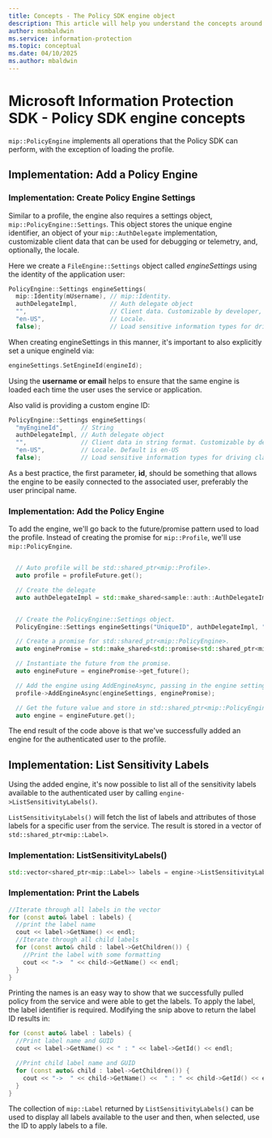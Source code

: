 ```yaml
---
title: Concepts - The Policy SDK engine object
description: This article will help you understand the concepts around the Policy engine object, which is created during application initialization.
author: msmbaldwin
ms.service: information-protection
ms.topic: conceptual
ms.date: 04/10/2025
ms.author: mbaldwin
---
```


# Microsoft Information Protection SDK - Policy SDK engine concepts

`mip::PolicyEngine` implements all operations that the Policy SDK can perform, with the exception of loading the profile.

## Implementation: Add a Policy Engine

### Implementation: Create Policy Engine Settings

Similar to a profile, the engine also requires a settings object, `mip::PolicyEngine::Settings`. This object stores the unique engine identifier, an object of your `mip::AuthDelegate` implementation, customizable client data that can be used for debugging or telemetry, and, optionally, the locale.

Here we create a `FileEngine::Settings` object called *engineSettings* using the identity of the application user:

```cpp
PolicyEngine::Settings engineSettings(
  mip::Identity(mUsername), // mip::Identity.  
  authDelegateImpl,         // Auth delegate object
  "",                       // Client data. Customizable by developer, stored with engine.
  "en-US",                  // Locale.
  false);                   // Load sensitive information types for driving classification.
```

When creating engineSettings in this manner, it's important to also explicitly set a unique engineId via:

```cpp
engineSettings.SetEngineId(engineId);
```

Using the **username or email** helps to ensure that the same engine is loaded each time the user uses the service or application. 

Also valid is providing a custom engine ID:

```cpp
PolicyEngine::Settings engineSettings(
  "myEngineId",     // String
  authDelegateImpl, // Auth delegate object
  "",               // Client data in string format. Customizable by developer, stored with engine.
  "en-US",          // Locale. Default is en-US
  false);           // Load sensitive information types for driving classification. Default is false.
```

As a best practice, the first parameter, **id**, should be something that allows the engine to be easily connected to the associated user, preferably the user principal name.

### Implementation: Add the Policy Engine

To add the engine, we'll go back to the future/promise pattern used to load the profile. Instead of creating the promise for `mip::Profile`, we'll use `mip::PolicyEngine`.

```cpp

  // Auto profile will be std::shared_ptr<mip::Profile>.
  auto profile = profileFuture.get();

  // Create the delegate
  auto authDelegateImpl = std::make_shared<sample::auth::AuthDelegateImpl>(appInfo, userName, password);


  // Create the PolicyEngine::Settings object.
  PolicyEngine::Settings engineSettings("UniqueID", authDelegateImpl, "");

  // Create a promise for std::shared_ptr<mip::PolicyEngine>.
  auto enginePromise = std::make_shared<std::promise<std::shared_ptr<mip::PolicyEngine>>>();

  // Instantiate the future from the promise.
  auto engineFuture = enginePromise->get_future();

  // Add the engine using AddEngineAsync, passing in the engine settings and the promise.
  profile->AddEngineAsync(engineSettings, enginePromise);

  // Get the future value and store in std::shared_ptr<mip::PolicyEngine>.
  auto engine = engineFuture.get();
```

The end result of the code above is that we've successfully added an engine for the authenticated user to the profile.

## Implementation: List Sensitivity Labels

Using the added engine, it's now possible to list all of the sensitivity labels available to the authenticated user by calling `engine->ListSensitivityLabels()`.

`ListSensitivityLabels()` will fetch the list of labels and attributes of those labels for a specific user from the service. The result is stored in a vector of `std::shared_ptr<mip::Label>`.

### Implementation: ListSensitivityLabels()

```cpp
std::vector<shared_ptr<mip::Label>> labels = engine->ListSensitivityLabels();
```

### Implementation: Print the Labels

```cpp
//Iterate through all labels in the vector
for (const auto& label : labels) {
  //print the label name
  cout << label->GetName() << endl;
  //Iterate through all child labels
  for (const auto& child : label->GetChildren()) {
    //Print the label with some formatting
    cout << "->  " << child->GetName() << endl;
  }
}
```

Printing the names is an easy way to show that we successfully pulled policy from the service and were able to get the labels. To apply the label, the label identifier is required. Modifying the snip above to return the label ID results in:

```cpp
for (const auto& label : labels) {
  //Print label name and GUID
  cout << label->GetName() << " : " << label->GetId() << endl;

  //Print child label name and GUID
  for (const auto& child : label->GetChildren()) {
    cout << "->  " << child->GetName() <<  " : " << child->GetId() << endl;
  }
}
```

The collection of `mip::Label` returned by `ListSensitivityLabels()` can be used to display all labels available to the user and then, when selected, use the ID to apply labels to a file.
